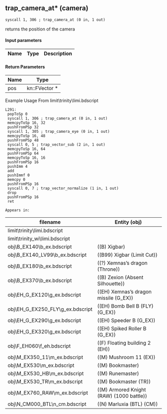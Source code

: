 ## trap_camera_at* (camera)

`syscall 1, 306 ; trap_camera_at (0 in, 1 out)`

returns the position of the camera

#### Input parameters
| Name | Type | Description
|------|------|------------


#### Return Parameters
| Name | Type
|------|-----
| pos   | kn::FVector *   
Example Usage From limit\trinity\limi.bdscript
```plaintext
L291:
 popToSp 0
 syscall 1, 306 ; trap_camera_at (0 in, 1 out)
 memcpyToSp 16, 32
 pushFromPSp 32
 syscall 1, 305 ; trap_camera_eye (0 in, 1 out)
 memcpyToSp 16, 48
 pushFromPSp 48
 syscall 0, 5 ; trap_vector_sub (2 in, 1 out)
 memcpyToSp 16, 64
 pushFromPSp 64
 memcpyToSp 16, 16
 pushFromPSp 16
 pushImm 4
 add 
 pushImmf 0
 memcpy 0
 pushFromPSp 16
 syscall 0, 7 ; trap_vector_normalize (1 in, 1 out)
 drop 
 pushFromPSp 16
 ret
```





	Appears in:
| filename | Entity (obj)
|----------|-------------
| limit\trinity\limi.bdscript       |           
| limit\trinity_wi\limi.bdscript       |           
| obj\B_EX140\b_ex.bdscript       | ((B) Xigbar)          
| obj\B_EX140_LV99\b_ex.bdscript       | ((B99) Xigbar (Limit Cut))          
| obj\B_EX180\b_ex.bdscript       | ((?) Xemnas’s dragon (Throne))          
| obj\B_EX370\b_ex.bdscript       | ((B) Zexion (Absent Silhouette))          
| obj\EH_G_EX120\g_ex.bdscript       | ((EH) Xemnas’s dragon missile (G_EX))          
| obj\EH_G_EX250_FLY\g_ex.bdscript       | ((EH) Bomb Bell B (FLY) (G_EX))          
| obj\EH_G_EX290\g_ex.bdscript       | ((EH) Speeder B (G_EX))          
| obj\EH_G_EX320\g_ex.bdscript       | ((EH) Spiked Roller B (G_EX))          
| obj\F_EH060\f_eh.bdscript       | ((F) Floating building 2 (EH))          
| obj\M_EX350_11\m_ex.bdscript       | ((M) Mushroom 11 (EX))          
| obj\M_EX530\m_ex.bdscript       | ((M) Bookmaster)          
| obj\M_EX530_HB\m_ex.bdscript       | ((M) Runemaster)          
| obj\M_EX530_TR\m_ex.bdscript       | ((M) Bookmaster (TR))          
| obj\M_EX760_RAW\m_ex.bdscript       | ((M) Armored Knight (RAW) (1000 battle))          
| obj\N_CM000_BTL\n_cm.bdscript       | ((N) Marluxia (BTL) (CM))          



